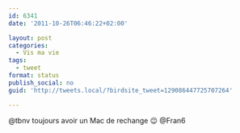 ```yaml
---
id: 6341
date: '2011-10-26T06:46:22+02:00'

layout: post
categories:
  - Vis ma vie
tags:
  - tweet
format: status
publish_social: no
guid: 'http://tweets.local/?birdsite_tweet=129086447725707264'

---
```


@tbnv toujours avoir un Mac de rechange 😉 @Fran6